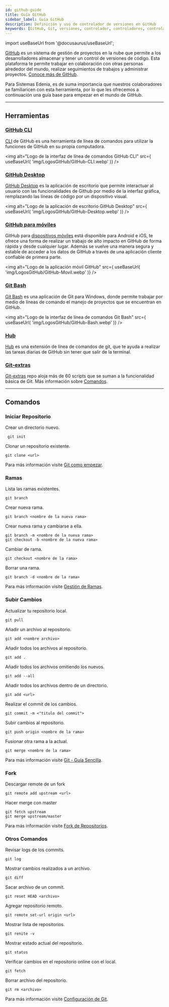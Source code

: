 ```yaml
---
id: github-guide
title: Guía GitHub
sidebar_label: Guía GitHub
description: Definición y uso de controlador de versiones en GitHub
keywords: [GitHub, Git, versiones, controlador, controladores, controlador de versiones, Qué es GitHub, Cómo usar Github]
---
```

import useBaseUrl from '@docusaurus/useBaseUrl';

[GitHub](https://docs.github.com/es/) es un sistema de gestión de proyectos en la nube que permite a los desarrolladores almacenar y tener un control de versiones de código. Esta plataforma te permite trabajar en colaboración con otras personas alrededor del mundo, realizar seguimientos de trabajos y administrar proyectos. [Conoce más de GitHub](https://www.xataka.com/basics/que-github-que-que-le-ofrece-a-desarrolladores).

Para Sistemas Edenia, es de suma importancia que nuestros colaboradores se familiaricen con esta herramienta, por lo que les ofrecemos a continuación una guía base para empezar en el mundo de GitHub.

* * *

## **Herramientas**

### [GitHub CLI](https://docs.github.com/es/free-pro-team@latest/github/getting-started-with-github/github-cli)

[CLI](https://cli.github.com) de GitHub es una herramienta de línea de comandos para utilizar la funciones de GitHub en su propia computadora.

<img alt="Logo de la interfaz de línea de comandos GitHub CLI" src={ useBaseUrl( 'img/LogosGitHub/GitHub-CLI.webp' )} />

### [GitHub Desktop](https://docs.github.com/es/free-pro-team@latest/github/getting-started-with-github/github-desktop)

[GitHub Desktop](https://docs.github.com/es/free-pro-team@latest/desktop/installing-and-configuring-github-desktop/installing-github-desktop) es la aplicación de escritorio que permite interactuar al usuario con las funcionalidades de Github por medio de la interfaz gráfica, remplazando las líneas de código por un dispositivo visual.

<img alt="Logo de la aplicación de escritorio GitHub Desktop" src={ useBaseUrl( 'img/LogosGitHub/GitHub-Desktop.webp' )} />

### [GitHub para móviles](https://docs.github.com/es/free-pro-team@latest/github/getting-started-with-github/github-for-mobile)

GitHub para [dispositivos móviles](https://play.google.com/store/apps/details?id=com.github.android&hl=es_419&gl=US) está disponible para Android e iOS, te ofrece una forma de realizar un trabajo de alto impacto en GitHub de forma rápida y desde cualquier lugar. Además se vuelve una manera segura y estable de acceder a los datos de GitHub a través de una aplicación cliente confiable de primera parte.

<img alt="Logo de la aplicación móvil GitHub" src={ useBaseUrl( 'img/LogosGitHub/GitHub-Movil.webp' )} />


### [Git Bash](https://desarrolloweb.com/articulos/entiende-instala-configura-git.html#:~:text=Git%20Bash%20es%20la%20línea,para%20usar%20Git%20en%20Windows.)

[Git Bash](https://gitforwindows.org) es una aplicación de Git para Windows, donde permite trabajar por medio de líneas de comando el manejo de proyectos que se encuentran en GitHub.

<img alt="Logo de la interfaz de línea de comandos Git Bash" src={ useBaseUrl( 'img/LogosGitHub/GitHub-Bash.webp' )} />

### [Hub](https://hub.github.com)

[Hub](https://github.com/github/hub) es una extensión de línea de comandos de git, que te ayuda a realizar las tareas diarias de GitHub sin tener que salir de la terminal.


### [Git-extras](https://www.mankier.com/1/git-extras)
[Git-extras](https://github.com/tj/git-extras) repo aloja más de 60 scripts que se suman a la funcionalidad básica de Git. Más información sobre [Comandos](https://github.com/tj/git-extras/blob/master/Commands.md).

* * * 
## **Comandos** 

### Iniciar Repositorio

Crear un directorio nuevo.
```
 git init
```

Clonar un repositorio existente.
```
git clone <url>
```

Para más información visite [Git como empezar](https://dominicode.com/git-como-empezar/#:~:text=Para%20iniciar%20tu%20primer%20proyecto,ejecuta%20el%20comando%20git%20init%20.&text=Deberías%20tener%20un%20mensaje%20de,la%20carpeta%20no%20verás%20nada.).

### Ramas

Lista las ramas existentes.
```
git branch 
```

Crear nueva rama.
```
git branch <nombre de la nueva rama> 
```

Crear nueva rama y cambiarse a ella.
```
git branch -m <nombre de la nueva rama>
git checkout -b <nombre de la nueva rama>
```

Cambiar de rama.
```
git checkout <nombre de la rama> 
```

Borrar una rama.
```
git branch -d <nombre de la rama> 
```
Para más información visite [Gestión de Ramas](https://git-scm.com/book/es/v2/Ramificaciones-en-Git-Gestión-de-Ramas).

### Subir Cambios

Actualizar tu repositorio local.
```
git pull
```

Añadir un archivo al repositorio.
```
git add <nombre archivo>
```

Añadir todos los archivos al repositorio.
```
git add .
```

Añadir todos los archivos omitiendo los nuevos.
```
git add --all
```

Añadir todos los archivos dentro de un directorio.
```
git add <url> 
```

Realizar el commit de los cambios.
```
git commit -m <"titulo del commit"> 
```

Subir cambios al repositorio.
```
git push origin <nombre de la rama> 
```

Fusionar otra rama a la actual.
```
git merge <nombre de la rama> 
```
Para más información visite [Git - Guía Sencilla](https://rogerdudler.github.io/git-guide/index.es.html).

### Fork

Descargar remote de un fork
```
git remote add upstream <url>
```

Hacer merge con master
```
git fetch upstream
git merge upstream/master 
```
Para más información visite [Fork de Repositorios](https://aprendegit.com/fork-de-repositorios-para-que-sirve/).

### Otros Comandos

Revisar logs de los commits.
```
git log
```

Mostrar cambios realizados a un archivo.
```
git diff 
```

Sacar archivo de un commit.
```
git reset HEAD <archivo> 
```

Agregar repositorio remoto.
```
git remote set-url origin <url> 
```

Mostrar lista de repositorios.
```
git renite -v 
```

Mostrar estado actual del repositorio.
```
git status 
```
 
Verificar cambios en el repositorio online con el local.
 ```
git fetch 
```

Borrar archivo del repositorio.
```
git rm <archivo> 
```
Para más información visite [Configuración de Git](https://gist.github.com/dasdo/9ff71c5c0efa037441b6).